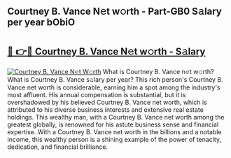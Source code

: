 ## Courtney B. Vance N𝚎t w𝚘rth - Part-GB0 S𝚊lary per year bObiO

# <h2><a href="http://gc3hs6.nevu.top/?p=Courtney+B.+Vance">🔗 👉🔴 Courtney B. Vance N𝚎t w𝚘rth - S𝚊lary</a></h2>

[![Courtney B. Vance N𝚎t W𝚘rth](https://i.imgur.com/Oavwk0R.jpeg)](http://gc3hs6.nevu.top/?p=Courtney+B.+Vance)
What is Courtney B. Vance n𝚎t w𝚘rth? What is Courtney B. Vance s𝚊lary per year?
This rich person's Courtney B. Vance net worth is considerable, earning him a spot among the industry's most affluent. His annual compensation is substantial, but it is overshadowed by his believed Courtney B. Vance net worth, which is attributed to his diverse business interests and extensive real estate holdings. This wealthy man, with a Courtney B. Vance net worth among the greatest globally, is renowned for his astute business sense and financial expertise. With a Courtney B. Vance net worth in the billions and a notable income, this wealthy person is a shining example of the power of tenacity, dedication, and financial brilliance.
